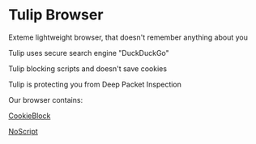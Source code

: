 # Tulip Browser
Exteme lightweight browser, that doesn't remember anything about you

Tulip uses secure search engine "DuckDuckGo"

Tulip blocking scripts and doesn't save cookies 

Tulip is protecting you from Deep Packet Inspection

Our browser contains:

[CookieBlock](https://github.com/dibollinger/CookieBlock)

[NoScript](https://github.com/hackademix/noscript)
